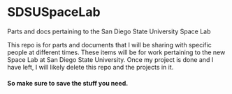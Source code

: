 # SDSUSpaceLab
Parts and docs pertaining to the San Diego State University Space Lab

This repo is for parts and documents that I will be sharing with specific people at different times. These items will be for work pertaining to the new Space Lab at San Diego State University. 
Once my project is done and I have left, I will likely delete this repo and the projects in it. 

####    So make sure to save the stuff you need.   #####

